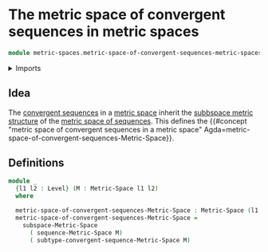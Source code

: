 # The metric space of convergent sequences in metric spaces

```agda
module metric-spaces.metric-space-of-convergent-sequences-metric-spaces where
```

<details><summary>Imports</summary>

```agda
open import foundation.universe-levels

open import metric-spaces.convergent-sequences-metric-spaces
open import metric-spaces.metric-spaces
open import metric-spaces.sequences-metric-spaces
open import metric-spaces.subspaces-metric-spaces
```

</details>

## Idea

The [convergent sequences](metric-spaces.convergent-sequences-metric-spaces.md)
in a [metric space](metric-spaces.metric-spaces.md) inherit the
[subbspace metric structure](metric-spaces.subspaces-metric-spaces.md) of the
[metric space of sequences](metric-spaces.sequences-metric-spaces.md). This
defines the
{{#concept "metric space of convergent sequences in a metric space" Agda=metric-space-of-convergent-sequences-Metric-Space}}.

## Definitions

```agda
module _
  {l1 l2 : Level} (M : Metric-Space l1 l2)
  where

  metric-space-of-convergent-sequences-Metric-Space : Metric-Space (l1 ⊔ l2) l2
  metric-space-of-convergent-sequences-Metric-Space =
    subspace-Metric-Space
      ( sequence-Metric-Space M)
      ( subtype-convergent-sequence-Metric-Space M)
```
